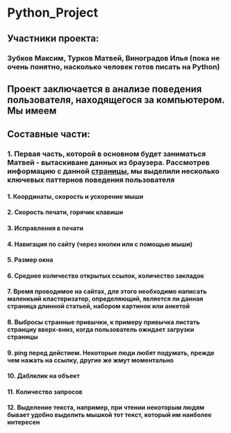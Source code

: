 # Python_Project

## Участники проекта:
### Зубков Максим, Турков Матвей, Виноградов Илья (пока не очень понятно, насколько человек готов писать на Python)
## Проект заключается в анализе поведения пользователя, находящегося за компьютером. Мы имеем
## Составные части:
### 1. Первая часть, которой в основном будет заниматься Матвей - вытаскиване данных из браузера. Рассмотрев информацию с данной [страницы](https://developer.mozilla.org/ru/docs/Web/Events), мы выделили несколько ключевых паттернов поведения пользователя 
#### 1. Координаты, скорость и ускорение мыши
#### 2. Скорость печати, горячик клавиши
#### 3. Исправления в печати
#### 4. Навигация по сайту (через кнопки или с помощью мыши)
#### 5. Размер окна
#### 6. Среднее количество открытых ссылок, количество закладок
#### 7. Время проводимое на сайтах, для этого необходимо написать маленкьий кластеризатор, определяющий, является ли данная страница длинной статьей, набором картинок или анкетой
#### 8. Выбросы странные привычки, к примеру привычка листать странциу вверх-вниз, когда пользователь ожидает загрузки страницы
#### 9. ping перед дейстием. Некоторые люди любят подумать, прежде чем нажать на ссылку, другие же жмут моментально
#### 10. Даблклик на объект
#### 11. Количество запросов
#### 12. Выделение текста, например, при чтении некоторым людям бывает удобно выделить мышкой тот текст, который им наиболее интересен


